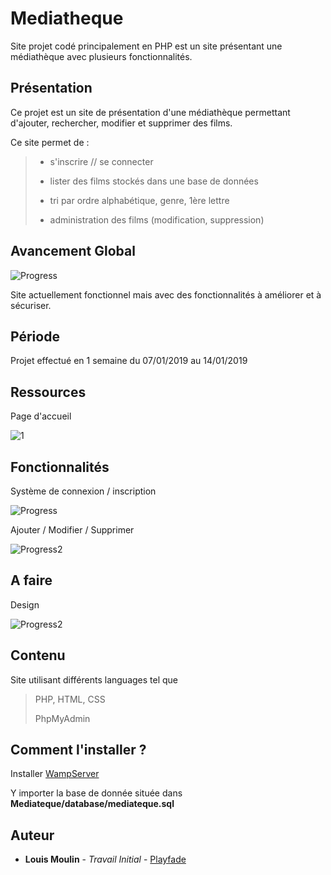 # Mediatheque
Site projet codé principalement en PHP est un site présentant une médiathèque avec plusieurs fonctionnalités.

## Présentation
Ce projet est un site de présentation d'une médiathèque permettant d'ajouter, rechercher, modifier et supprimer des films.

Ce site permet de :

> - s'inscrire // se connecter
>
> - lister des films stockés dans une base de données
>
> - tri par ordre alphabétique, genre, 1ère lettre
>
> - administration des films (modification, suppression)

## Avancement Global

   ![Progress](http://progressed.io/bar/75)

Site actuellement fonctionnel mais avec des fonctionnalités à améliorer et à sécuriser.

## Période
Projet effectué en 1 semaine du 07/01/2019 au 14/01/2019

## Ressources
Page d'accueil

![1](https://raw.githubusercontent.com/Playfade/Mediatheque/master/ressources/imgIndex.png)
                                              
## Fonctionnalités

Système de connexion / inscription 

   ![Progress](http://progressed.io/bar/80?title=done)
   
Ajouter / Modifier / Supprimer 

  ![Progress2](http://progressed.io/bar/90?title=done)
 
## A faire

Design

  ![Progress2](http://progressed.io/bar/60?title=progress)

## Contenu

Site utilisant différents languages tel que

> PHP, HTML, CSS
>
> PhpMyAdmin

## Comment l'installer ?

Installer [WampServer][1]

Y importer la base de donnée située dans **Mediateque/database/mediateque.sql**

## Auteur
* **Louis Moulin** - *Travail Initial* - [Playfade](https://github.com/MoulinLouis)

[1]: http://www.wampserver.com/
